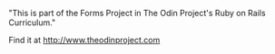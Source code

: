  "This is part of the Forms Project in The Odin Project's Ruby on Rails Curriculum."

 Find it at http://www.theodinproject.com